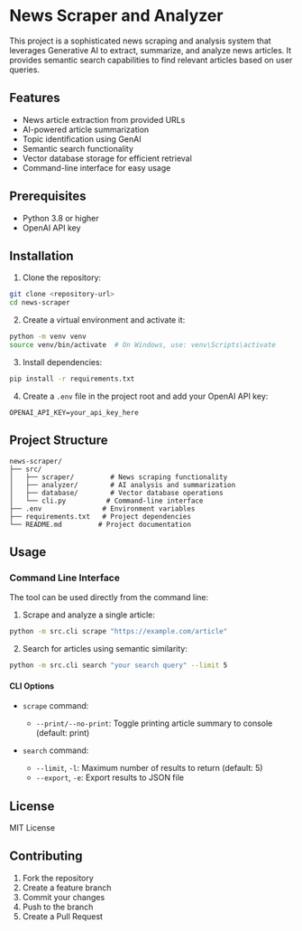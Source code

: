 # News Scraper and Analyzer

This project is a sophisticated news scraping and analysis system that leverages Generative AI to extract, summarize, and analyze news articles. It provides semantic search capabilities to find relevant articles based on user queries.

## Features

- News article extraction from provided URLs
- AI-powered article summarization
- Topic identification using GenAI
- Semantic search functionality
- Vector database storage for efficient retrieval
- Command-line interface for easy usage

## Prerequisites

- Python 3.8 or higher
- OpenAI API key

## Installation

1. Clone the repository:
```bash
git clone <repository-url>
cd news-scraper
```

2. Create a virtual environment and activate it:
```bash
python -m venv venv
source venv/bin/activate  # On Windows, use: venv\Scripts\activate
```

3. Install dependencies:
```bash
pip install -r requirements.txt
```

4. Create a `.env` file in the project root and add your OpenAI API key:
```
OPENAI_API_KEY=your_api_key_here
```

## Project Structure

```
news-scraper/
├── src/
│   ├── scraper/         # News scraping functionality
│   ├── analyzer/        # AI analysis and summarization
│   ├── database/        # Vector database operations
│   └── cli.py          # Command-line interface
├── .env               # Environment variables
├── requirements.txt   # Project dependencies
└── README.md         # Project documentation
```

## Usage

### Command Line Interface

The tool can be used directly from the command line:

1. Scrape and analyze a single article:
```bash
python -m src.cli scrape "https://example.com/article"
```

2. Search for articles using semantic similarity:
```bash
python -m src.cli search "your search query" --limit 5
```

#### CLI Options

- `scrape` command:
  - `--print/--no-print`: Toggle printing article summary to console (default: print)

- `search` command:
  - `--limit`, `-l`: Maximum number of results to return (default: 5)
  - `--export`, `-e`: Export results to JSON file

## License

MIT License

## Contributing

1. Fork the repository
2. Create a feature branch
3. Commit your changes
4. Push to the branch
5. Create a Pull Request 